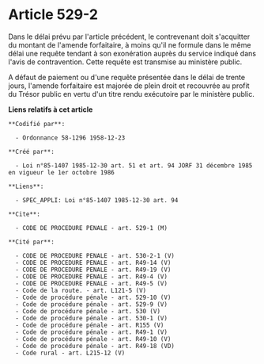 # Article 529-2

Dans le délai prévu par l'article précédent, le contrevenant doit s'acquitter du montant de l'amende forfaitaire, à moins
qu'il ne formule dans le même délai une requête tendant à son exonération auprès du service indiqué dans l'avis de
contravention. Cette requête est transmise au ministère public.

A défaut de paiement ou d'une requête présentée dans le délai de trente jours, l'amende forfaitaire est majorée de plein
droit et recouvrée au profit du Trésor public en vertu d'un titre rendu exécutoire par le ministère public.

**Liens relatifs à cet article**

	**Codifié par**:

	  - Ordonnance 58-1296 1958-12-23

	**Créé par**:

	  - Loi n°85-1407 1985-12-30 art. 51 et art. 94 JORF 31 décembre 1985 en vigueur le 1er octobre 1986

	**Liens**:

	  - SPEC_APPLI: Loi n°85-1407 1985-12-30 art. 94

	**Cite**:

	  - CODE DE PROCEDURE PENALE - art. 529-1 (M)

	**Cité par**:

	  - CODE DE PROCEDURE PENALE - art. 530-2-1 (V)
	  - CODE DE PROCEDURE PENALE - art. R49-14 (V)
	  - CODE DE PROCEDURE PENALE - art. R49-19 (V)
	  - CODE DE PROCEDURE PENALE - art. R49-4 (V)
	  - CODE DE PROCEDURE PENALE - art. R49-5 (V)
	  - Code de la route. - art. L121-5 (V)
	  - Code de procédure pénale - art. 529-10 (V)
	  - Code de procédure pénale - art. 529-9 (V)
	  - Code de procédure pénale - art. 530 (V)
	  - Code de procédure pénale - art. 530-1 (V)
	  - Code de procédure pénale - art. R155 (V)
	  - Code de procédure pénale - art. R49-1 (V)
	  - Code de procédure pénale - art. R49-10 (V)
	  - Code de procédure pénale - art. R49-18 (VD)
	  - Code rural - art. L215-12 (V)
